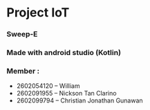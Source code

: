 # Project IoT

### Sweep-E

### Made with android studio (Kotlin)

### Member : 
- 2602054120 – William
- 2602091955 – Nickson Tan Clarino
- 2602099794 – Christian Jonathan Gunawan

